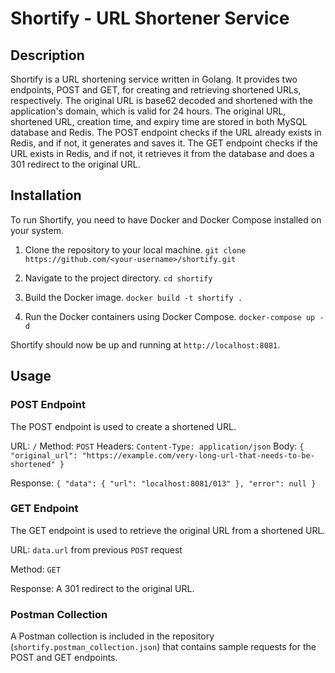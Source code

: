 Shortify - URL Shortener Service
================================

Description
-----------

Shortify is a URL shortening service written in Golang. It provides two endpoints, POST and GET, for creating and retrieving shortened URLs, respectively. The original URL is base62 decoded and shortened with the application's domain, which is valid for 24 hours. The original URL, shortened URL, creation time, and expiry time are stored in both MySQL database and Redis. The POST endpoint checks if the URL already exists in Redis, and if not, it generates and saves it. The GET endpoint checks if the URL exists in Redis, and if not, it retrieves it from the database and does a 301 redirect to the original URL.

Installation
------------

To run Shortify, you need to have Docker and Docker Compose installed on your system.

1.  Clone the repository to your local machine.
    `git clone https://github.com/<your-username>/shortify.git`

2.  Navigate to the project directory.
    `cd shortify`

3.  Build the Docker image.
    `docker build -t shortify .`

4.  Run the Docker containers using Docker Compose.
    `docker-compose up -d`

Shortify should now be up and running at `http://localhost:8081`.

Usage
-----

### POST Endpoint

The POST endpoint is used to create a shortened URL.

URL: `/`
Method: `POST`
Headers:
`Content-Type: application/json`
Body:
`{
    "original_url": "https://example.com/very-long-url-that-needs-to-be-shortened"
}`

Response:
`{
    "data": {
        "url": "localhost:8081/013"
    },
    "error": null
}`

### GET Endpoint

The GET endpoint is used to retrieve the original URL from a shortened URL.

URL: `data.url` from previous `POST` request

Method: `GET`

Response: A 301 redirect to the original URL.

### Postman Collection

A Postman collection is included in the repository (`shortify.postman_collection.json`) that contains sample requests for the POST and GET endpoints.
